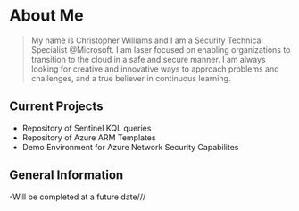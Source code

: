
# About Me
>  My name is Christopher Williams and I am a Security Technical Specialist @Microsoft. I am laser focused on enabling organizations to transition to the cloud in a safe and secure manner. I am always looking for creative and innovative ways to approach problems and challenges, and a true believer in continuous learning.

## Current Projects
- Repository of Sentinel KQL queries
- Repository of Azure ARM Templates
- Demo Environment for Azure Network Security Capabilites

## General Information
-Will be completed at a future date///


<!-- Comment -->


